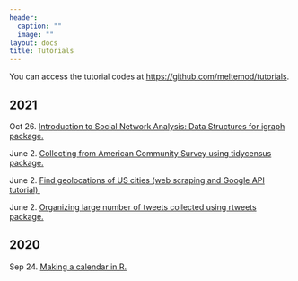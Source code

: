 ```yaml
---
header:
  caption: ""
  image: ""
layout: docs
title: Tutorials
---
```


You can access the tutorial codes at https://github.com/meltemod/tutorials.

## 2021

Oct 26. [Introduction to Social Network Analysis: Data Structures for igraph package.](https://www.meltemodabas.net/tutorial/SNA-01-data-structures-slides)

June 2. [Collecting from American Community Survey using tidycensus package.](https://www.meltemodabas.net/tutorial/ACS_data_collection)

June 2. [Find geolocations of US cities (web scraping and Google API tutorial).](https://www.meltemodabas.net/tutorial/geolocation_of_US_cities)

June 2. [Organizing large number of tweets collected using rtweets package.](https://www.meltemodabas.net/tutorial/tweet_collection_18Kplus)


## 2020

Sep 24. [Making a calendar in R.](https://www.meltemodabas.net/tutorial/make_a_calendar)

